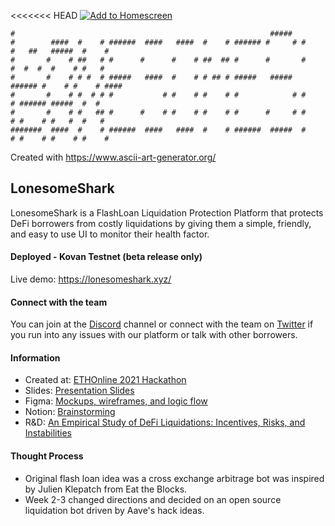 <<<<<<< HEAD
[![Add to Homescreen](https://img.shields.io/badge/Skynet-Add%20To%20Homescreen-00c65e?logo=skynet&labelColor=0d0d0d)](https://homescreen.hns.siasky.net/#/skylink/AQCbNkLANXHxPCBoXcgq6rauHa81Z5h9da88rVvijXSvTA)

```
#                                                         #####                              
#        ####  #    # ######  ####   ####  #    # ###### #     # #    #   ##   #####  #    # 
#       #    # ##   # #      #      #    # ##  ## #      #       #    #  #  #  #    # #   #  
#       #    # # #  # #####   ####  #    # # ## # #####   #####  ###### #    # #    # ####   
#       #    # #  # # #           # #    # #    # #            # #    # ###### #####  #  #   
#       #    # #   ## #      #    # #    # #    # #      #     # #    # #    # #   #  #   #  
#######  ####  #    # ######  ####   ####  #    # ######  #####  #    # #    # #    # #    # 
```
Created with https://www.ascii-art-generator.org/

## LonesomeShark 

LonesomeShark is a FlashLoan Liquidation Protection Platform that protects DeFi borrowers from costly liquidations by giving them a simple, friendly, and easy to use UI to monitor their health factor.

#### Deployed - Kovan Testnet (beta release only)
Live demo: https://lonesomeshark.xyz/ 

#### Connect with the team 
You can join at the [Discord]() channel or connect with the team on [Twitter](https://twitter.com/LoansomeShark/) if you run into any issues with our platform or talk with other borrowers.

#### Information 
- Created at: [ETHOnline 2021 Hackathon](https://showcase.ethglobal.com/ethonline2021/lonesomeshark)
- Slides: [Presentation Slides](https://docs.google.com/presentation/d/1tuCO3Hw4RS6BgavjkVtaY2nvTY4syzkuDcwfEhsEPQU/edit?usp=sharing)
- Figma: [Mockups, wireframes, and logic flow](https://www.figma.com/files/team/1025360940881948893/Lonesomeshark) 
- Notion: [Brainstorming](https://www.notion.so/cb45e1b7c33049f8a8a705ea908b9d40?v=2da1a37175414067b70eff90765c1e76)
- R&D: [An Empirical Study of DeFi Liquidations: Incentives, Risks, and Instabilities
](https://arxiv.org/abs/2106.06389)

#### Thought Process
- Original flash loan idea was a cross exchange arbitrage bot was inspired by Julien Klepatch from Eat the Blocks. 
- Week 2-3 changed directions and decided on an open source liquidation bot driven by Aave's hack ideas. 
